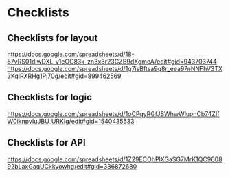 # Checklists

## Checklists for layout
https://docs.google.com/spreadsheets/d/18-57vRS01diwDXL_v1eOC83k_zn3x3r23GZB9dXgmeA/edit#gid=943703744
https://docs.google.com/spreadsheets/d/1g7isBftsa9q8r_eea97nNNFhV3TX3KqlRXRHg1Pj70g/edit#gid=899462569

## Checklists for logic
https://docs.google.com/spreadsheets/d/1oCPqyRGfJSWhwWlupnCb74ZIfW0iknpvIuJBU_URKIg/edit#gid=1540435533

## Checklists for API
https://docs.google.com/spreadsheets/d/1Z29ECOhPlXGaSG7MrK1QC960892bLaxGaqUCkkyowhg/edit#gid=336872680
